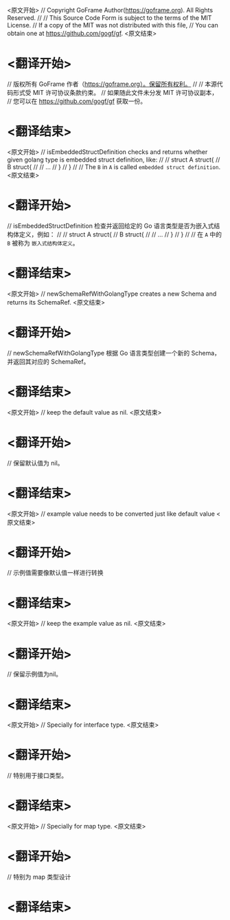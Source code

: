 
<原文开始>
// Copyright GoFrame Author(https://goframe.org). All Rights Reserved.
//
// This Source Code Form is subject to the terms of the MIT License.
// If a copy of the MIT was not distributed with this file,
// You can obtain one at https://github.com/gogf/gf.
<原文结束>

# <翻译开始>
// 版权所有 GoFrame 作者（https://goframe.org）。保留所有权利。
//
// 本源代码形式受 MIT 许可协议条款约束。
// 如果随此文件未分发 MIT 许可协议副本，
// 您可以在 https://github.com/gogf/gf 获取一份。
# <翻译结束>


<原文开始>
// isEmbeddedStructDefinition checks and returns whether given golang type is embedded struct definition, like:
//
//	struct A struct{
//	    B struct{
//	        // ...
//	    }
//	}
//
// The `B` in `A` is called `embedded struct definition`.
<原文结束>

# <翻译开始>
// isEmbeddedStructDefinition 检查并返回给定的 Go 语言类型是否为嵌入式结构体定义，例如：
//
//	struct A struct{
//	    B struct{
//	   // ...
//	    }
//	}
//
// 在 `A` 中的 `B` 被称为 `嵌入式结构体定义`。
# <翻译结束>


<原文开始>
// newSchemaRefWithGolangType creates a new Schema and returns its SchemaRef.
<原文结束>

# <翻译开始>
// newSchemaRefWithGolangType 根据 Go 语言类型创建一个新的 Schema，并返回其对应的 SchemaRef。
# <翻译结束>


<原文开始>
// keep the default value as nil.
<原文结束>

# <翻译开始>
// 保留默认值为 nil。
# <翻译结束>


<原文开始>
// example value needs to be converted just like default value
<原文结束>

# <翻译开始>
// 示例值需要像默认值一样进行转换
# <翻译结束>


<原文开始>
// keep the example value as nil.
<原文结束>

# <翻译开始>
// 保留示例值为nil。
# <翻译结束>


<原文开始>
// Specially for interface type.
<原文结束>

# <翻译开始>
// 特别用于接口类型。
# <翻译结束>


<原文开始>
// Specially for map type.
<原文结束>

# <翻译开始>
// 特别为 map 类型设计
# <翻译结束>

